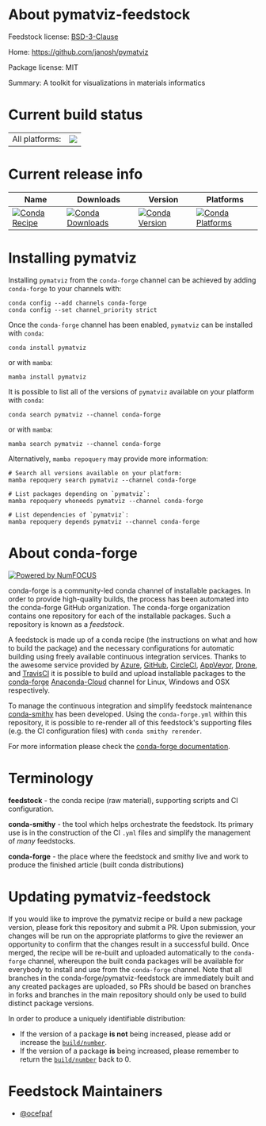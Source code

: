 About pymatviz-feedstock
========================

Feedstock license: [BSD-3-Clause](https://github.com/conda-forge/pymatviz-feedstock/blob/main/LICENSE.txt)

Home: https://github.com/janosh/pymatviz

Package license: MIT

Summary: A toolkit for visualizations in materials informatics

Current build status
====================


<table><tr><td>All platforms:</td>
    <td>
      <a href="https://dev.azure.com/conda-forge/feedstock-builds/_build/latest?definitionId=17408&branchName=main">
        <img src="https://dev.azure.com/conda-forge/feedstock-builds/_apis/build/status/pymatviz-feedstock?branchName=main">
      </a>
    </td>
  </tr>
</table>

Current release info
====================

| Name | Downloads | Version | Platforms |
| --- | --- | --- | --- |
| [![Conda Recipe](https://img.shields.io/badge/recipe-pymatviz-green.svg)](https://anaconda.org/conda-forge/pymatviz) | [![Conda Downloads](https://img.shields.io/conda/dn/conda-forge/pymatviz.svg)](https://anaconda.org/conda-forge/pymatviz) | [![Conda Version](https://img.shields.io/conda/vn/conda-forge/pymatviz.svg)](https://anaconda.org/conda-forge/pymatviz) | [![Conda Platforms](https://img.shields.io/conda/pn/conda-forge/pymatviz.svg)](https://anaconda.org/conda-forge/pymatviz) |

Installing pymatviz
===================

Installing `pymatviz` from the `conda-forge` channel can be achieved by adding `conda-forge` to your channels with:

```
conda config --add channels conda-forge
conda config --set channel_priority strict
```

Once the `conda-forge` channel has been enabled, `pymatviz` can be installed with `conda`:

```
conda install pymatviz
```

or with `mamba`:

```
mamba install pymatviz
```

It is possible to list all of the versions of `pymatviz` available on your platform with `conda`:

```
conda search pymatviz --channel conda-forge
```

or with `mamba`:

```
mamba search pymatviz --channel conda-forge
```

Alternatively, `mamba repoquery` may provide more information:

```
# Search all versions available on your platform:
mamba repoquery search pymatviz --channel conda-forge

# List packages depending on `pymatviz`:
mamba repoquery whoneeds pymatviz --channel conda-forge

# List dependencies of `pymatviz`:
mamba repoquery depends pymatviz --channel conda-forge
```


About conda-forge
=================

[![Powered by
NumFOCUS](https://img.shields.io/badge/powered%20by-NumFOCUS-orange.svg?style=flat&colorA=E1523D&colorB=007D8A)](https://numfocus.org)

conda-forge is a community-led conda channel of installable packages.
In order to provide high-quality builds, the process has been automated into the
conda-forge GitHub organization. The conda-forge organization contains one repository
for each of the installable packages. Such a repository is known as a *feedstock*.

A feedstock is made up of a conda recipe (the instructions on what and how to build
the package) and the necessary configurations for automatic building using freely
available continuous integration services. Thanks to the awesome service provided by
[Azure](https://azure.microsoft.com/en-us/services/devops/), [GitHub](https://github.com/),
[CircleCI](https://circleci.com/), [AppVeyor](https://www.appveyor.com/),
[Drone](https://cloud.drone.io/welcome), and [TravisCI](https://travis-ci.com/)
it is possible to build and upload installable packages to the
[conda-forge](https://anaconda.org/conda-forge) [Anaconda-Cloud](https://anaconda.org/)
channel for Linux, Windows and OSX respectively.

To manage the continuous integration and simplify feedstock maintenance
[conda-smithy](https://github.com/conda-forge/conda-smithy) has been developed.
Using the ``conda-forge.yml`` within this repository, it is possible to re-render all of
this feedstock's supporting files (e.g. the CI configuration files) with ``conda smithy rerender``.

For more information please check the [conda-forge documentation](https://conda-forge.org/docs/).

Terminology
===========

**feedstock** - the conda recipe (raw material), supporting scripts and CI configuration.

**conda-smithy** - the tool which helps orchestrate the feedstock.
                   Its primary use is in the construction of the CI ``.yml`` files
                   and simplify the management of *many* feedstocks.

**conda-forge** - the place where the feedstock and smithy live and work to
                  produce the finished article (built conda distributions)


Updating pymatviz-feedstock
===========================

If you would like to improve the pymatviz recipe or build a new
package version, please fork this repository and submit a PR. Upon submission,
your changes will be run on the appropriate platforms to give the reviewer an
opportunity to confirm that the changes result in a successful build. Once
merged, the recipe will be re-built and uploaded automatically to the
`conda-forge` channel, whereupon the built conda packages will be available for
everybody to install and use from the `conda-forge` channel.
Note that all branches in the conda-forge/pymatviz-feedstock are
immediately built and any created packages are uploaded, so PRs should be based
on branches in forks and branches in the main repository should only be used to
build distinct package versions.

In order to produce a uniquely identifiable distribution:
 * If the version of a package **is not** being increased, please add or increase
   the [``build/number``](https://docs.conda.io/projects/conda-build/en/latest/resources/define-metadata.html#build-number-and-string).
 * If the version of a package **is** being increased, please remember to return
   the [``build/number``](https://docs.conda.io/projects/conda-build/en/latest/resources/define-metadata.html#build-number-and-string)
   back to 0.

Feedstock Maintainers
=====================

* [@ocefpaf](https://github.com/ocefpaf/)

